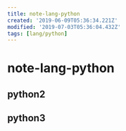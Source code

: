 ```yaml
---
title: note-lang-python
created: '2019-06-09T05:36:34.221Z'
modified: '2019-07-03T05:36:04.432Z'
tags: [lang/python]
---
```


# note-lang-python

## python2

## python3

